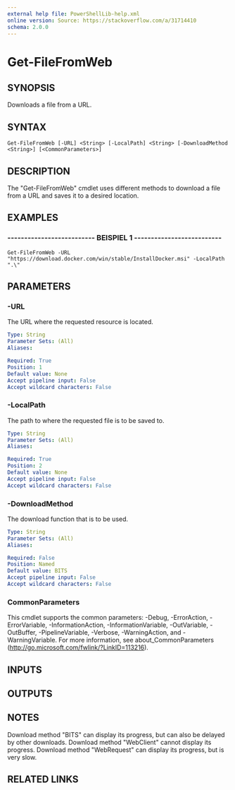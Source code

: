 ```yaml
---
external help file: PowerShellLib-help.xml
online version: Source: https://stackoverflow.com/a/31714410
schema: 2.0.0
---
```


# Get-FileFromWeb

## SYNOPSIS
Downloads a file from a URL.

## SYNTAX

```
Get-FileFromWeb [-URL] <String> [-LocalPath] <String> [-DownloadMethod <String>] [<CommonParameters>]
```

## DESCRIPTION
The "Get-FileFromWeb" cmdlet uses different methods to download a file from a URL and saves it to a desired location.

## EXAMPLES

### -------------------------- BEISPIEL 1 --------------------------
```
Get-FileFromWeb -URL "https://download.docker.com/win/stable/InstallDocker.msi" -LocalPath ".\"
```

## PARAMETERS

### -URL
The URL where the requested resource is located.

```yaml
Type: String
Parameter Sets: (All)
Aliases: 

Required: True
Position: 1
Default value: None
Accept pipeline input: False
Accept wildcard characters: False
```

### -LocalPath
The path to where the requested file is to be saved to.

```yaml
Type: String
Parameter Sets: (All)
Aliases: 

Required: True
Position: 2
Default value: None
Accept pipeline input: False
Accept wildcard characters: False
```

### -DownloadMethod
The download function that is to be used.

```yaml
Type: String
Parameter Sets: (All)
Aliases: 

Required: False
Position: Named
Default value: BITS
Accept pipeline input: False
Accept wildcard characters: False
```

### CommonParameters
This cmdlet supports the common parameters: -Debug, -ErrorAction, -ErrorVariable, -InformationAction, -InformationVariable, -OutVariable, -OutBuffer, -PipelineVariable, -Verbose, -WarningAction, and -WarningVariable. For more information, see about_CommonParameters (http://go.microsoft.com/fwlink/?LinkID=113216).

## INPUTS

## OUTPUTS

## NOTES
Download method "BITS" can display its progress, but can also be delayed by other downloads.
Download method "WebClient" cannot display its progress.
Download method "WebRequest" can display its progress, but is very slow.

## RELATED LINKS

